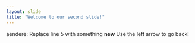 ```yaml
---
layout: slide
title: "Welcome to our second slide!"
---
```

aendere: Replace line 5 with something **new**
Use the left arrow to go back!
